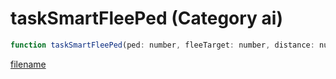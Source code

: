# taskSmartFleePed (Category ai)

```js
function taskSmartFleePed(ped: number, fleeTarget: number, distance: number, fleeTime: number, p4: boolean, p5: boolean): void
```

[filename](taskSmartFleePed_m.md ':include')